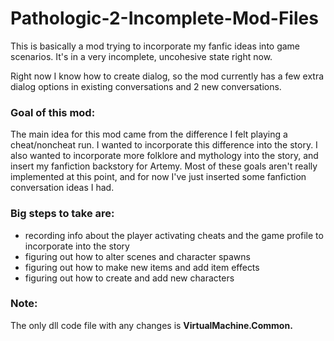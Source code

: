 # Pathologic-2-Incomplete-Mod-Files

This is basically a mod trying to incorporate my fanfic ideas into game scenarios. It's in a very incomplete, uncohesive state right now. 

Right now I know how to create dialog, so the mod currently has a few extra dialog options in existing conversations and 2 new conversations. 

### Goal of this mod:
The main idea for this mod came from the difference I felt playing a cheat/noncheat run. I wanted to incorporate this difference into the story. I also wanted to incorporate more folklore and mythology into the story, and insert my fanfiction backstory for Artemy. Most of these goals aren't really implemented at this point, and for now I've just inserted some fanfiction conversation ideas I had.

### Big steps to take are:
* recording info about the player activating cheats and the game profile to incorporate into the story
* figuring out how to alter scenes and character spawns
* figuring out how to make new items and add item effects
* figuring out how to create and add new characters

### Note:
The only dll code file with any changes is **VirtualMachine.Common.**
